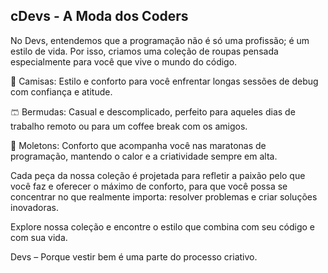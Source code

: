 ## cDevs - A Moda dos Coders
No Devs, entendemos que a programação não é só uma profissão; é um estilo de vida. Por isso, criamos uma coleção de roupas pensada especialmente para você que vive o mundo do código.

👕 Camisas: Estilo e conforto para você enfrentar longas sessões de debug com confiança e atitude.

🩳 Bermudas: Casual e descomplicado, perfeito para aqueles dias de trabalho remoto ou para um coffee break com os amigos.

🧥 Moletons: Conforto que acompanha você nas maratonas de programação, mantendo o calor e a criatividade sempre em alta.

Cada peça da nossa coleção é projetada para refletir a paixão pelo que você faz e oferecer o máximo de conforto, para que você possa se concentrar no que realmente importa: resolver problemas e criar soluções inovadoras.

Explore nossa coleção e encontre o estilo que combina com seu código e com sua vida.

Devs – Porque vestir bem é uma parte do processo criativo.

